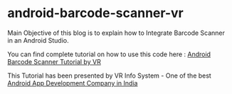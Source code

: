 # android-barcode-scanner-vr
Main Objective of this blog is to explain how to Integrate Barcode Scanner in an Android Studio.

You can find complete tutorial on how to use this code here : <a href="http://www.vrinfosystem.com/blogs/blog/android-studio-barcode-scanner-tutorial">Android Barcode Scanner Tutorial by VR</a>

This Tutorial has been presented by VR Info System - One of the best <a href="http://www.vrinfosystem.com">Android App Development Company in India</a>

